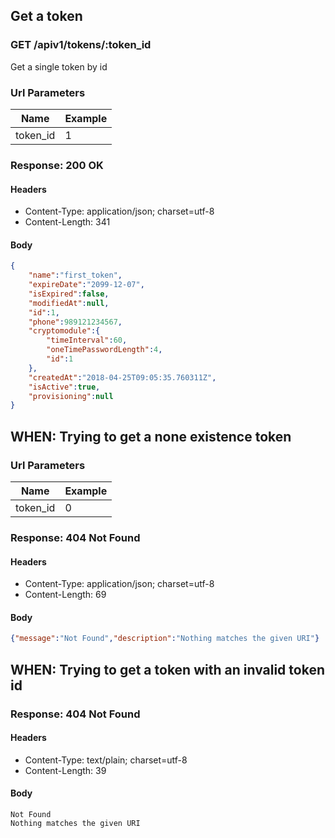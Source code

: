 ## Get a token

### GET /apiv1/tokens/:token_id

Get a single token by id

### Url Parameters

Name | Example
--- | ---
token_id | 1

### Response: 200 OK

#### Headers

* Content-Type: application/json; charset=utf-8
* Content-Length: 341

#### Body

```json
{
    "name":"first_token",
    "expireDate":"2099-12-07",
    "isExpired":false,
    "modifiedAt":null,
    "id":1,
    "phone":989121234567,
    "cryptomodule":{
        "timeInterval":60,
        "oneTimePasswordLength":4,
        "id":1
    },
    "createdAt":"2018-04-25T09:05:35.760311Z",
    "isActive":true,
    "provisioning":null
}
```

## WHEN: Trying to get a none existence token

### Url Parameters

Name | Example
--- | ---
token_id | 0

### Response: 404 Not Found

#### Headers

* Content-Type: application/json; charset=utf-8
* Content-Length: 69

#### Body

```json
{"message":"Not Found","description":"Nothing matches the given URI"}
```

## WHEN: Trying to get a token with an invalid token id

### Response: 404 Not Found

#### Headers

* Content-Type: text/plain; charset=utf-8
* Content-Length: 39

#### Body

```
Not Found
Nothing matches the given URI
```

